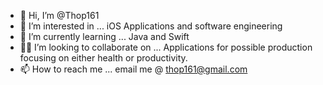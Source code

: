 - 👋 Hi, I’m @Thop161
- 👀 I’m interested in ... iOS Applications and software engineering
- 🌱 I’m currently learning ... Java and Swift
- 👨‍🎓 I’m looking to collaborate on ... Applications for possible production focusing on either health or productivity.
- 📫 How to reach me ... email me @ thop161@gmail.com


